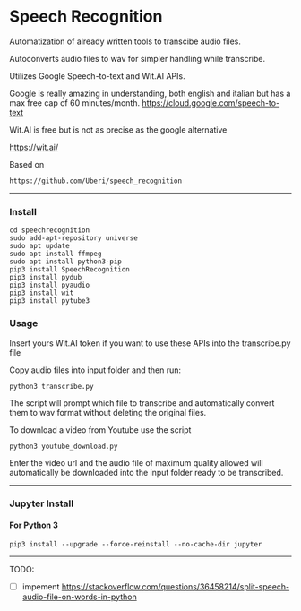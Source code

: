 

# Speech Recognition

Automatization of already written tools to transcibe audio files.

Autoconverts audio files to wav for simpler handling while transcribe.

Utilizes Google Speech-to-text and Wit.AI  APIs.

Google is really amazing in understanding, both english and italian but has a max free cap of 60 minutes/month.
https://cloud.google.com/speech-to-text

Wit.AI is free but is not as precise as the google alternative

https://wit.ai/



Based on

```
https://github.com/Uberi/speech_recognition
```

------



### Install

``` git clone https://github.com/dshot92/speechrecognition.git
cd speechrecognition
sudo add-apt-repository universe
sudo apt update
sudo apt install ffmpeg
sudo apt install python3-pip
pip3 install SpeechRecognition
pip3 install pydub
pip3 install pyaudio
pip3 install wit
pip3 install pytube3
```

### Usage

Insert yours Wit.AI token if you want to use these APIs into the transcribe.py file

Copy audio files into input folder and then run:

```
python3 transcribe.py
```

The script will prompt which file to transcribe and automatically convert them to wav format without deleting the original files.

To download a video from Youtube use the script

```
python3 youtube_download.py
```

Enter the video url and the audio file of maximum quality allowed will automatically be downloaded into the input folder ready to be transcribed.

------

### Jupyter Install

#### For Python 3

```
pip3 install --upgrade --force-reinstall --no-cache-dir jupyter
```



------

TODO:

- [ ] impement https://stackoverflow.com/questions/36458214/split-speech-audio-file-on-words-in-python